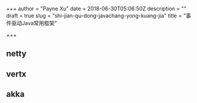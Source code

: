 +++
author = "Payne Xu"
date = 2018-06-30T05:06:50Z
description = ""
draft = true
slug = "shi-jian-qu-dong-javachang-yong-kuang-jia"
title = "事件驱动Java常用框架"

+++


## netty

## vertx

## akka

